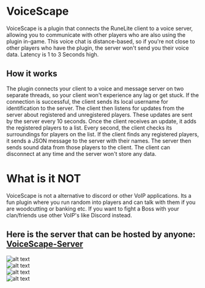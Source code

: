 # VoiceScape
VoiceScape is a plugin that connects the RuneLite client to a voice server, allowing you to communicate with other players who are also using the plugin in-game. This voice chat is distance-based, so if you're not close to other players who have the plugin, the server won't send you their voice data. Latency is 1 to 3 Seconds high.

## How it works
The plugin connects your client to a voice and message server on two separate threads, so your client won't experience any lag or get stuck. If the connection is successful, the client sends its local username for identification to the server. The client then listens for updates from the server about registered and unregistered players. These updates are sent by the server every 10 seconds. Once the client receives an update, it adds the registered players to a list. Every second, the client checks its surroundings for players on the list. If the client finds any registered players, it sends a JSON message to the server with their names. The server then sends sound data from those players to the client. The client can disconnect at any time and the server won't store any data.

# What is it NOT
VoiceScape is not a alternative to discord or other VoIP applications.
Its a fun plugin where you run random into players and can talk with them if you are woodcutting or banking etc.
If you want to fight a Boss with your clan/friends use other VoIP's like Discord instead.

## Here is the server that can be hosted by anyone: <br/> [VoiceScape-Server](https://github.com/derfurkan/VoiceScape-Server)
![alt text](https://i.ibb.co/m8HcSqJ/Screenshot-4.png) 
<br/>
![alt text](https://i.ibb.co/bsYHxZ4/Screenshot-1.png)
<br/>
![alt text](https://i.ibb.co/YPRGTgh/Screenshot-2.png) 
<br/>
![alt text](https://i.ibb.co/7Wsk2tY/Screenshot-1.png)

